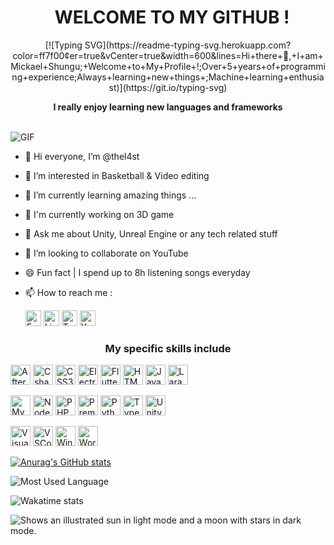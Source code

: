 <h1 align="center">
   WELCOME TO MY GITHUB !
 </h1> 

<p style="text-align: center;">[![Typing SVG](https://readme-typing-svg.herokuapp.com?color=ff7f00&center=true&vCenter=true&width=600&lines=Hi+there+👋,+I+am+Mickael+Shungu;+Welcome+to+My+Profile+!;Over+5+years+of+programming+experience;Always+learning+new+things+;Machine+learning+enthusiast)](https://git.io/typing-svg)</p>

<p align="center">
<strong>I really enjoy learning new languages and frameworks</strong>
</p>
</br>

<img alt="GIF" src="https://media.tenor.com/2uyENRmiUt0AAAAC/coding.gif" />

- 👋 Hi everyone, I’m @thel4st
- 👀 I’m interested in Basketball & Video editing
- 🌱 I’m currently learning amazing things ...
- 🔬 I'm currently working on 3D game
- 💬 Ask me about Unity, Unreal Engine or any tech related stuff
- 💞️ I’m looking to collaborate on YouTube
- 😄 Fun fact | I spend up to 8h listening songs everyday
- 📫 How to reach me :

  [<img alt="Facebook" width="25px" src="https://cdn.jsdelivr.net/gh/devicons/devicon/icons/facebook/facebook-plain.svg" />](https://www.facebook.com/michael.jameswes.8) [<img alt="LinkedIn" width="25px" src="https://cdn.jsdelivr.net/gh/devicons/devicon/icons/linkedin/linkedin-original.svg" />](https://www.linkedin.com/mwlite/in/mickael-shungu-a87275198) [<img alt="Twitter" width="25px" src="https://cdn.jsdelivr.net/gh/devicons/devicon/icons/twitter/twitter-original.svg" />](https://twitter.com/TheL4stNephilim?t=tNfFztBSyTxs1jhMb4fN_A&s=09) [<img alt="YouTube" width="25px" src="https://i.imgur.com/qiXu7b2.png" />](https://youtube.com/@thel4stnephilimtm500)

<h3 align="center">
<strong>My specific skills include</strong>
</h3>

<img alt="AfterEffect" width="32px" src="https://cdn.jsdelivr.net/gh/devicons/devicon/icons/aftereffects/aftereffects-original.svg" /> <img alt="Csharp" width="32px" src="https://cdn.jsdelivr.net/gh/devicons/devicon/icons/csharp/csharp-original.svg" /> <img alt="CSS3" width="32px" src="https://cdn.jsdelivr.net/gh/devicons/devicon/icons/css3/css3-original.svg" /> <img alt= "ElectronJS" width= "32px" src="https://cdn.jsdelivr.net/gh/devicons/devicon/icons/electron/electron-original.svg" /> <img alt="Flutter" width="32px" src="https://cdn.jsdelivr.net/gh/devicons/devicon/icons/flutter/flutter-original.svg" /> <img alt="HTML5" width="32px" src="https://cdn.jsdelivr.net/gh/devicons/devicon/icons/html5/html5-original.svg" /> <img alt="JavaScript" width="32px" src="https://cdn.jsdelivr.net/gh/devicons/devicon/icons/javascript/javascript-plain.svg" /> <img alt="Laravel" width="32px" src="https://cdn.jsdelivr.net/gh/devicons/devicon/icons/laravel/laravel-plain.svg" />
<p>
<img alt="MySql" width="32px" src="https://cdn.jsdelivr.net/gh/devicons/devicon/icons/mysql/mysql-original-wordmark.svg" /> <img alt="NodeJS" width="32px" src="https://cdn.jsdelivr.net/gh/devicons/devicon/icons/nodejs/nodejs-original.svg" /> <img alt="PHP" width="32px" src="https://cdn.jsdelivr.net/gh/devicons/devicon/icons/php/php-original.svg" /> <img alt="PremierePro" width="32px" src="https://cdn.jsdelivr.net/gh/devicons/devicon/icons/premierepro/premierepro-original.svg" /> <img alt="Python" width="32px" src="https://cdn.jsdelivr.net/gh/devicons/devicon/icons/python/python-original.svg" /> <img alt="TypeScript" width="32px" src="https://cdn.jsdelivr.net/gh/devicons/devicon/icons/typescript/typescript-plain.svg" /> <img alt="Unity" width="32px" src="https://cdn.jsdelivr.net/gh/devicons/devicon/icons/unity/unity-original.svg" />
<p>
<img alt="VisualStudio" width="32px" src="https://cdn.jsdelivr.net/gh/devicons/devicon/icons/visualstudio/visualstudio-plain.svg" /> <img alt="VSCode" width="32px" src="https://cdn.jsdelivr.net/gh/devicons/devicon/icons/vscode/vscode-original.svg" /> <img alt="Windows" width="32px" src="https://cdn.jsdelivr.net/gh/devicons/devicon/icons/windows8/windows8-original.svg" /> <img alt="WordPress" width="32px" src="https://cdn.jsdelivr.net/gh/devicons/devicon/icons/wordpress/wordpress-plain.svg" />


[![Anurag's GitHub stats](https://github-readme-stats.vercel.app/api?username=thel4stnephilim&show_icons=true&hide_border=false&title_color=3B1F94f&icon_color=ff7f00&bg_color=09131B&text_color=ffffff&border_color=0c1a25)](https://github.com/anuraghazra/github-readme-stats)

![Most Used Language](https://github-readme-stats.vercel.app/api/top-langs/?username=thel4stnephilim&layout=compact&hide=html&title_color=3B1F94f&icon_color=ff7f00&bg_color=09131B&text_color=ffffff&border_color=0c1a25)

![Wakatime stats](https://github-readme-stats-taupe-two.vercel.app/api/wakatime?username=thel4stnephilim&hide_title=true&hide_border=true&langs_count=5&bg_color=00000000&text_color=777)

<picture>
  <source media="(prefers-color-scheme: dark)" srcset="https://user-images.githubusercontent.com/25423296/163456776-7f95b81a-f1ed-45f7-b7ab-8fa810d529fa.png">
  <source media="(prefers-color-scheme: light)" srcset="https://user-images.githubusercontent.com/25423296/163456779-a8556205-d0a5-45e2-ac17-42d089e3c3f8.png">
  <img alt="Shows an illustrated sun in light mode and a moon with stars in dark mode." src="https://user-images.githubusercontent.com/25423296/163456779-a8556205-d0a5-45e2-ac17-42d089e3c3f8.png">
</picture>
